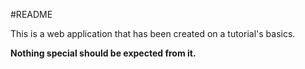 #README

This is a web application that has been created on a tutorial's basics.

**Nothing special should be expected from it.**